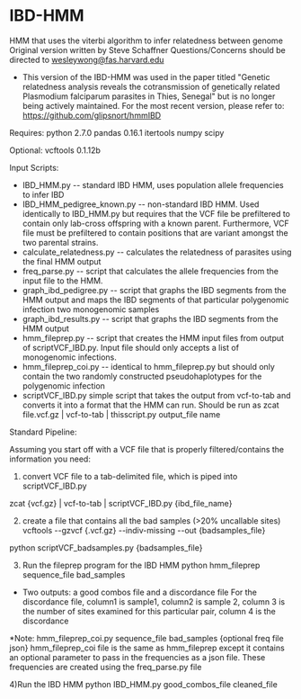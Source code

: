 # IBD-HMM
HMM that uses the viterbi algorithm to infer relatedness between genome
Original version written by Steve Schaffner
Questions/Concerns should be directed to wesleywong@fas.harvard.edu


* This version of the IBD-HMM was used in the paper titled "Genetic relatedness analysis reveals the cotransmission of genetically related Plasmodium falciparum parasites in Thies, Senegal" but is no longer being actively maintained. For the most recent version, please refer to: https://github.com/glipsnort/hmmIBD


Requires:
python 2.7.0
pandas 0.16.1
itertools
numpy
scipy

Optional:
vcftools 0.1.12b

Input Scripts:

* IBD_HMM.py -- standard IBD HMM, uses population allele frequencies to infer IBD
* IBD_HMM_pedigree_known.py -- non-standard IBD HMM. Used identically to IBD_HMM.py but requires that the VCF file be prefiltered to contain only lab-cross offspring with a known parent. Furthermore, VCF file must be prefiltered to contain positions that are variant amongst the two parental strains.
* calculate_relatedness.py -- calculates the relatedness of parasites using the final HMM output
* freq_parse.py -- script that calculates the allele frequencies from the input file to the HMM.
* graph_ibd_pedigree.py -- script that graphs the IBD segments from the HMM output and maps the IBD segments of that particular polygenomic infection two monogenomic samples
* graph_ibd_results.py -- script that graphs the IBD segments from the HMM output
* hmm_fileprep.py -- script that creates the HMM input files from output of scriptVCF_IBD.py. Input file should only accepts a list of monogenomic infections.
* hmm_fileprep_coi.py -- identical to hmm_fileprep.py but should only contain the two randomly constructed pseudohaplotypes for the polygenomic infection
* scriptVCF_IBD.py simple script that takes the output from vcf-to-tab and converts it into a format that the HMM can run. Should be run as zcat file.vcf.gz | vcf-to-tab | thisscript.py output_file name

Standard Pipeline:

Assuming you start off with a VCF file that is properly filtered/contains the information you need:

1) convert VCF file to a tab-delimited file, which is piped into scriptVCF_IBD.py

zcat {vcf.gz} | vcf-to-tab | scriptVCF_IBD.py {ibd_file_name}

2) create a file that contains all the bad samples (>20% uncallable sites)
vcftools --gzvcf {.vcf.gz} --indiv-missing --out {badsamples_file}

python scriptVCF_badsamples.py {badsamples_file}

3) Run the fileprep program for the IBD HMM
python hmm_fileprep sequence_file bad_samples
* Two outputs: a good combos file and a discordance file
For the discordance file, column1 is sample1, column2 is sample 2, column 3 is the number of sites examined for this particular pair, column 4 is the discordance

*Note: hmm_fileprep_coi.py sequence_file bad_samples {optional freq file json}
hmm_fileprep_coi file is the same as hmm_fileprep except it contains an optional parameter to pass
in the frequencies as a json file. These frequencies are created using the freq_parse.py file

4)Run the IBD HMM
python IBD_HMM.py good_combos_file cleaned_file
